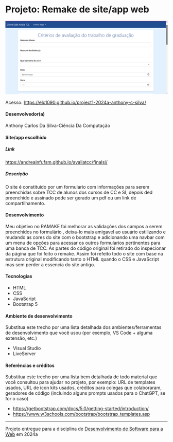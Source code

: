 # Projeto: Remake de site/app web

![.](https://github.com/elc1090/project1-2024a-anthony-c-silva/blob/main/screenshot.png)


Acesso: https://elc1090.github.io/project1-2024a-anthony-c-silva/


#### Desenvolvedor(a)
Anthony Carlos Da Silva-Ciência Da Computação

#### Site/app escolhido

##### Link
https://andreainfufsm.github.io/avaliatcc/finalsi/

##### Descrição
O site é constituido por um formulario com informações para serem preenchidas sobre TCC de alunos dos cursos de CC e SI, depois ded preenchido e assinado pode ser gerado um pdf ou um link de compartilhamento.

#### Desenvolvimento

Meu objetivo no RAMAKE foi melhorar as validações dos campos a serem preenchidos no formulário , deixa-lo mais amigavel ao usuário estilizando e mudando as cores do site com o bootstrap e adicionando uma navbar com um menu de opções para acessar os outros formularios pertinentes para uma banca de TCC. As partes do código original foi retirado do inspecionar da página que foi feito o remake. Assim foi refeito todo o site com base na estrutura original modificando tanto o HTML quando o CSS e JavaScript mas sem perder a essencia do site antigo. 


#### Tecnologias

- HTML
- CSS
- JavaScript
- Bootstrap 5 


#### Ambiente de desenvolvimento

Substitua este trecho por uma lista detalhada dos ambientes/ferramentas de desenvolvimento que você usou (por exemplo, VS Code + alguma extensão, etc.)
- Visual Studio 
- LiveServer

#### Referências e créditos

Substitua este trecho por uma lista bem detalhada de todo material que você consultou para ajudar no projeto, por exemplo:  URL de templates usados, URL de icon kits usados, créditos para colegas que colaboraram, geradores de código (incluindo alguns prompts usados para o ChatGPT, se for o caso)
- https://getbootstrap.com/docs/5.0/getting-started/introduction/
- https://www.w3schools.com/bootstrap/bootstrap_templates.asp




---
Projeto entregue para a disciplina de [Desenvolvimento de Software para a Web](http://github.com/andreainfufsm/elc1090-2024a) em 2024a
